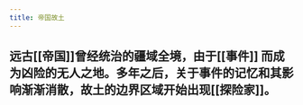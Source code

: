 ```yaml
---
title: 帝国故土
---
```


## 远古[[帝国]]曾经统治的疆域全境，由于[[事件]] 而成为凶险的无人之地。多年之后，关于事件的记忆和其影响渐渐消散，故土的边界区域开始出现[[探险家]]。
##
